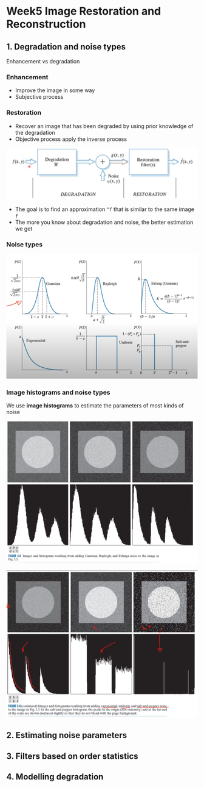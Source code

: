 # Week5 Image Restoration and Reconstruction

## 1. Degradation and noise types

Enhancement vs degradation

### Enhancement

- Improve the image in some way
- Subjective process

### Restoration

- Recover an image that has been degraded by using prior knowledge of the degradation
- Objective process apply the inverse process

![degradation-restoration](images/degradation-restoration.png)

- The goal is to find an approximation `^f` that is similar to the same image `f`
- The more you know about degradation and noise, the better estimation we get

### Noise types

![noise-types](images/noise-types.png)

### Image histograms and noise types

We use **image histograms** to estimate the parameters of most kinds of noise

![image-histograms](images/image-histograms.png)

![image-histograms-2](images/image-histograms-2.png)

## 2. Estimating noise parameters

## 3. Filters based on order statistics

## 4. Modelling degradation
 